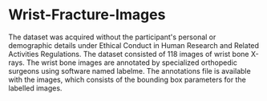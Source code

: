 # Wrist-Fracture-Images
The dataset was acquired without the participant's personal or demographic details under Ethical Conduct in Human Research and Related Activities Regulations. The dataset consisted of 118 images of wrist bone X-rays. The wrist bone images are annotated by specialized orthopedic surgeons using software named labelme. The annotations file is available with the images, which consists of the bounding box parameters for the labelled images. 
